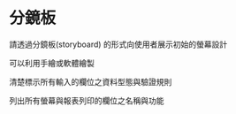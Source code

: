 # 分鏡板



請透過分鏡板(storyboard) 的形式向使用者展示初始的螢幕設計

可以利用手繪或軟體繪製

清楚標示所有輸入的欄位之資料型態與驗證規則

列出所有螢幕與報表列印的欄位之名稱與功能
